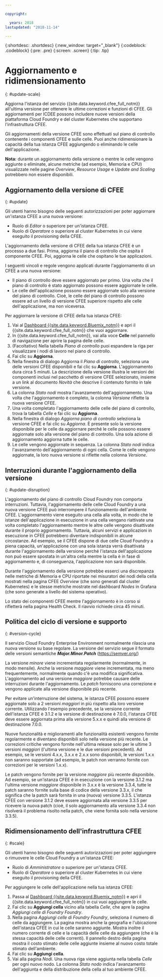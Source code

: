 ```yaml
---

copyright:

  years: 2018
lastupdated: "2018-11-14"

---
```


{:shortdesc: .shortdesc}
{:new_window: target="_blank"}
{:codeblock: .codeblock}
{:pre: .pre}
{:screen: .screen}
{:tip: .tip}

# Aggiornamento e ridimensionamento
{: #update-scale}

Aggiorna l'istanza del servizio {{site.data.keyword.cfee_full_notm}} all'ultima versione per ottenere le ultime correzioni e funzioni di CFEE. Gli aggiornamenti per ICDEE possono includere nuove versioni della piattaforma Cloud Foundry e del cluster Kubernetes che supportano l'infrastruttura CFEE.

Gli aggiornamenti della versione CFEE sono effettuati sul piano di controllo contenente i componenti CFEE e sulle celle. Puoi anche ridimensionare la capacità della tua istanza CFEE aggiungendo o eliminando le celle dell'applicazione.

**Nota:** durante un aggiornamento della versione o mentre le celle vengono aggiunte o eliminate, alcune metriche (ad esempio, Memoria e CPU) visualizzate nelle pagine _Overview_, _Resource Usage_ e _Update and Scaling_ potrebbero non essere disponibili.

## Aggiornamento della versione di CFEE
{: #update}

Gli utenti hanno bisogno delle seguenti autorizzazioni per poter aggiornare un'istanza CFEE a una nuova versione:
   * Ruolo di _Editor_ o superiore per un'istanza CFEE.
   * Ruolo di _Operatore_ o superiore al cluster Kubernetes in cui viene eseguito il provisioning della CFEE.

L'aggiornamento della versione di CFEE della tua istanza CFEE è un processo a due fasi. Prima, aggiorna il piano di controllo che ospita il componente CFEE. Poi, aggiorna le celle che ospitano le tue applicazioni.

I seguenti vincoli e regole vengono applicati durante l'aggiornamento di un CFEE a una nuova versione:
* Il piano di controllo deve essere aggiornato per primo. Una volta che il piano di controllo è stato aggiornato possono essere aggiornate le celle.
* Le celle dell'applicazione possono essere aggiornate solo alla versione del piano di controllo.  Cioè, le celle del piano di controllo possono essere ad un livello di versione CFEE superiore rispetto alle celle dell'applicazione, ma non viceversa.

Per aggiornare la versione di CFEE della tua istanza CFEE:
1. Vai al [Dashboard {{site.data.keyword.Bluemix_notm}}](https://console.bluemix.net/dashboard/apps/) e apri il {{site.data.keyword.cfee_full_notm}} che vuoi aggiornare.
2. In {{site.data.keyword.cfee_full_notm}}, vai alla voce **Celle** nel pannello di navigazione per aprire la pagina delle celle.
3. (Facoltativo) Nella tabella _Piano di controllo_ puoi espandere la riga per visualizzare i nodi di lavoro nel piano di controllo.
4. Fai clic su **Aggiorna**.
5. Nella finestra di dialogo Aggiorna il _Piano di controllo_, seleziona una delle versioni CFEE disponibili e fai clic su **Aggiorna**. L'aggiornamento dura circa 5 minuti.  La descrizione della versione illustra le versioni dei componenti inclusi nel pacchetto di versione CFEE selezionato, insieme a un link al documento _Novità_ che descrive il contenuto fornito in tale versione.
6. La colonna _Stato nodi_ mostra l'avanzamento dell'aggiornamento. Una volta che l'aggiornamento è completo, la colonna _Versione_ riflette la nuova versione CFEE.
7. Una volta completato l'aggiornamento delle celle del piano di controllo, trova la tabella _Celle_ e fai clic su **Aggiorna**.
8. Nella finestra di dialogo _Aggiorna piano di controllo_ seleziona la versione CFEE e fai clic su *Aggiorna*. È presente solo la versione disponibile per le celle da aggiornare perché le celle possono essere aggiornate solo alla versione del piano di controllo. Una sola azione di aggiornamento aggiorna tutte le celle.
9. Le celle vengono aggiornate in sequenza. La colonna _Stato nodi_ indica l'avanzamento dell'aggiornamento di ogni cella. Come le celle vengono aggiornate, la loro nuova versione si riflette nella colonna _Versione_.

## Interruzioni durante l'aggiornamento della versione
{: #update-disruption}

L'aggiornamento del piano di controllo Cloud Foundry non comporta interruzioni.  Tuttavia, l'aggiornamento delle celle Cloud Foundry a una nuova versione CFEE può interrompere il funzionamento dell'ambiente CFEE.  L'aggiornamento viene eseguito una cella alla volta, in modo che le istanze dell'applicazione in esecuzione in una cella vengano riattivate una volta completato l'aggiornamento mentre le altre celle vengono disattivate durante il proprio aggiornamento. Tuttavia, alcuni servizi e applicazioni in esecuzione in CFEE potrebbero diventare indisponibili in alcune circostanze. Ad esempio, se il CFEE dispone di due celle Cloud Foundry a piena capacità, un'applicazione con una sola istanza verrà disattivata durante l'aggiornamento della versione perché l'istanza dell'applicazione non può essere spostata in un'altra cella mentre la cella è in fase di aggiornamento e, di conseguenza, l'applicazione non sarà disponibile.  

Durante l'aggiornamento della versione potrebbe esserci una discrepanza nelle metriche di Memoria e CPU riportate nei misuratori dei nodi della cella mostrati nella pagina CFEE _Overview_ (che sono generati dal cluster Kubernetes) e le stesse metriche mostrate nel dashboard _Nodes_ in Grafana (che sono generate a livello del sistema operativo).

Lo stato dei componenti CFEE mentre l'aggiornamento è in corso si rifletterà nella pagina Health Check.  Il riavvio richiede circa 45 minuti. 

## Politica del ciclo di versione e supporto
{: #version-cycle}

Il servizio Cloud Foundry Enterprise Environment normalmente rilascia una nuova versione su base regolare. La versione del servizio segue il formato delle versioni semantiche _**Major.Minor.Patch**_ (https://semver.org/)

La versione _minore_ viene incrementata regolarmente (normalmente, in modo mensile). Anche la versione _maggiore_ viene incrementata, ma meno frequentemente, normalmente quando c'è una modifica significativa.  L'aggiornamento ad una versione _maggiore_ potrebbe causare delle interruzioni durante l'aggiornamento. Le _patch_ forniscono una correzione e vengono applicate alla versione disponibile più recente. 

Per evitare un'interruzione del sistema, le istanza CFEE possono essere aggiornate solo a 2 versioni _maggiori_ in più rispetto alla loro versione corrente. Utilizzando l'esempio precedente, se la versione corrente dell'istanza CFEE è 3.1.2 e la versione di destinazione è 7.0.0, l'istanza CFEE deve essere aggiornata prima alla versione 5.x.x e quindi alla versione di destinazione 7.0.0.

Nuove funzionalità e miglioramenti alle funzionalità esistenti vengono fornite regolarmente e diventano disponibili solo nella versione più recente. Le correzioni critiche vengono fornite nell'ultima release solo per le ultime 3 versioni _maggiori_ (l'ultima versione e le due versioni precedenti). Ad esempio, se le versioni 4.x.x, 3.x.x e 2.x.x sono disponibili, le versioni 1.x.x non saranno supportate (ad esempio, le patch non verranno fornite con correzioni per le versioni 1.x.x).  

Le patch vengono fornite per la versione _maggiore_ più recente disponibile. Ad esempio, se un'istanza CFEE è in esecuzione con la versione 3.1.2 ma l'ultima versione _maggiore_ disponibile in 3.x.x è la versione 3.3.4, tutte le patch saranno fornite sulla base di codice della versione 3.3.x, il che significa che la patch sarà fornita in una (nuova) versione 3.3.5. L'istanza CFEE con versione 3.1.2 deve essere aggiornata alla versione 3.3.5 per ricevere la nuova patch (cioè, il solo aggiornamento alla versione 3.3.4 non risolverà il problema risolto nella patch, che viene fornita solo nella versione 3.3.5).

## Ridimensionamento dell'infrastruttura CFEE
{: #scale}

Gli utenti hanno bisogno delle seguenti autorizzazioni per poter aggiungere o rimuovere le celle Cloud Foundry a un'istanza CFEE:
* Ruolo di _Amministratore_ o superiore per un'istanza CFEE.
* Ruolo di _Operatore_ o superiore al cluster Kubernetes in cui viene eseguito il provisioning della CFEE.

Per aggiungere le celle dell'applicazione nella tua istanza CFEE:
1. Passa al [Dashboard {{site.data.keyword.Bluemix_notm}}](https://console.bluemix.net/dashboard/apps/) e apri il {{site.data.keyword.cfee_full_notm}} in cui vuoi aggiungere le celle.
2. Fai clic su **Aggiungi cella** vicino alla tabella _Celle_, che apre la pagina _Aggiungi celle di Foundry Foundry_.
3. Nella pagina _Aggiungi celle di Foundry Foundry_, seleziona il numero di celle da aggiungere. La pagina mostra anche la geografia e l'ubicazione dell'istanza CFEE in cui le celle saranno aggiunte. Mostra inoltre il numero corrente di celle e la capacità delle celle da aggiungere (che è la stessa capacità delle celle correnti). Il pannello destro della pagina mostra il costo stimato delle celle aggiunte insieme al nuovo costo totale stimato dell'ambiente.
4. Fai clic su **Aggiungi cella**.  
5. Vai alla pagina _Nodi_. Una nuova riga viene aggiunta nella tabella _Celle_ per ogni nuovo nodo. La colonna _Stato nodo_ indica l'avanzamento dell'aggiunta e della distribuzione della cella al tuo ambiente CFEE.
